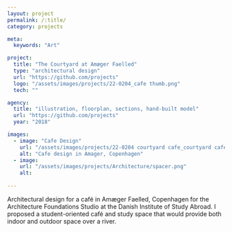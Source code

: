 ```yaml
---
layout: project
permalink: /:title/
category: projects

meta:
  keywords: "Art"

project:
  title: "The Courtyard at Amæger Faelled"
  type: "architectural design"
  url: "https://github.com/projects"
  logo: "/assets/images/projects/22-0204_cafe thumb.png"
  tech: ""

agency:
  title: "illustration, floorplan, sections, hand-built model"
  url: "https://github.com/projects"
  year: "2018"

images:
  - image: "Cafe Design"
    url: "/assets/images/projects/22-0204 courtyard cafe_courtyard cafe.png"
    alt: "Cafe design in Amager, Copenhagen"
  - image:
    url: "/assets/images/projects/Architecture/spacer.png"
    alt:   
    
---
```

<p>Architectural design for a café in Amæger Faelled, Copenhagen for the Architecture Foundations Studio at the Danish Institute of Study Abroad. I proposed a student-oriented café and study space that would provide both indoor and outdoor space over a river.</p>